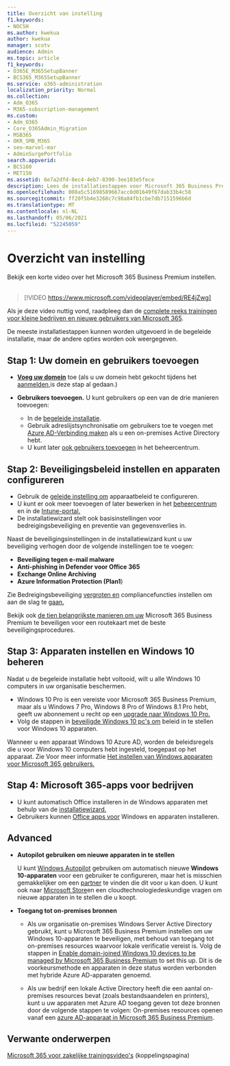 ```yaml
---
title: Overzicht van instelling
f1.keywords:
- NOCSH
ms.author: kwekua
author: kwekua
manager: scotv
audience: Admin
ms.topic: article
f1_keywords:
- O365E_M365SetupBanner
- BCS365_M365SetupBanner
ms.service: o365-administration
localization_priority: Normal
ms.collection:
- Adm_O365
- M365-subscription-management
ms.custom:
- Adm_O365
- Core_O365Admin_Migration
- MSB365
- OKR_SMB_M365
- seo-marvel-mar
- AdminSurgePortfolio
search.appverid:
- BCS160
- MET150
ms.assetid: 6e7a2dfd-8ec4-4eb7-8390-3ee103e5fece
description: Lees de installatiestappen voor Microsoft 365 Business Premium, van een abonnement, het toevoegen van een domein en gebruikers tot het instellen van beveiligingsbeleid en meer.
ms.openlocfilehash: 008a5c51698589667acc0d01649f67dab33b4c58
ms.sourcegitcommit: ff20f5b4e3268c7c98a84fb1cbe7db7151596b6d
ms.translationtype: MT
ms.contentlocale: nl-NL
ms.lasthandoff: 05/06/2021
ms.locfileid: "52245059"
---
```

# <a name="overview-of-setup"></a>Overzicht van instelling

Bekijk een korte video over het Microsoft 365 Business Premium instellen.<br><br>

> [!VIDEO https://www.microsoft.com/videoplayer/embed/RE4jZwg] 

Als je deze video nuttig vond, raadpleeg dan de [complete reeks trainingen voor kleine bedrijven en nieuwe gebruikers van Microsoft 365](../business-video/index.yml).

De meeste installatiestappen kunnen worden uitgevoerd in de begeleide installatie, maar de andere opties worden ook weergegeven.

## <a name="step-1-add-your-domain-and-users"></a>Stap 1: Uw domein en gebruikers toevoegen

   - **[Voeg uw domein](set-up.md#add-your-domain-to-personalize-sign-in)** toe (als u uw domein hebt gekocht tijdens het [aanmelden,](sign-up.md)is deze stap al gedaan.)

   - **Gebruikers toevoegen.** U kunt gebruikers op een van de drie manieren toevoegen:
        - In de [begeleide installatie](set-up.md#add-users-in-the-wizard).
        - Gebruik adreslijstsynchronisatie om gebruikers toe te voegen met [Azure AD-Verbinding maken](../enterprise/set-up-directory-synchronization.md) als u een on-premises Active Directory hebt.
        - U kunt later [ook gebruikers toevoegen](../admin/add-users/add-users.md) in het beheercentrum.
## <a name="step-2-set-up-security-policies-and-configure-devices"></a>Stap 2: Beveiligingsbeleid instellen en apparaten configureren 

  - Gebruik de [geleide instelling om](set-up.md#protect-your-organization) apparaatbeleid te configureren. 
  - U kunt er ook meer toevoegen of later bewerken in het [beheercentrum](view-policies-and-devices.md) en in de [Intune-portal.](/intune/tutorial-walkthrough-intune-portal)
  - De installatiewizard stelt ook basisinstellingen voor bedreigingsbeveiliging en preventie van gegevensverlies in.
  
  Naast de beveiligingsinstellingen in de installatiewizard kunt u uw beveiliging verhogen door de volgende instellingen toe te voegen:

- **Beveiliging tegen e-mail malware**
- **Anti-phishing in Defender voor Office 365**
- **Exchange Online Archiving**
- **Azure Information Protection (Plan1**)

Zie Bedreigingsbeveiliging [vergroten en](increase-threat-protection.md) compliancefuncties instellen om aan de slag te [gaan.](set-up-compliance.md)

Bekijk ook [de tien belangrijkste manieren om uw](/office365/admin/security-and-compliance/secure-your-business-data) Microsoft 365 Business Premium te beveiligen voor een routekaart met de beste beveiligingsprocedures.

## <a name="step-3-set-up-and-manage-windows-10-devices"></a>Stap 3: Apparaten instellen en Windows 10 beheren

Nadat u de begeleide installatie hebt voltooid, wilt u alle Windows 10 computers in uw organisatie beschermen.
  
- Windows 10 Pro is een [](pre-requisites-for-data-protection.md) vereiste voor Microsoft 365 Business Premium, maar als u Windows 7 Pro, Windows 8 Pro of Windows 8.1 Pro hebt, geeft uw abonnement u recht op een [upgrade naar Windows 10 Pro.](./upgrade-to-windows-pro-creators-update.md)
- Volg de stappen in [beveiligde Windows 10 pc's om](secure-win-10-pcs.md) beleid in te stellen voor Windows 10 apparaten.

Wanneer u een apparaat Windows 10 Azure AD, worden de beleidsregels die u voor Windows 10 computers hebt ingesteld, toegepast op het apparaat. Zie Voor meer informatie [Het instellen van Windows apparaten voor Microsoft 365 gebruikers.](set-up-windows-devices.md)

## <a name="step-4-install-microsoft-365-apps-for-business"></a>Stap 4: Microsoft 365-apps voor bedrijven
- U kunt automatisch Office installeren in de Windows apparaten met behulp van de [installatiewizard.](set-up.md#deploy-office-365-client-apps)
- Gebruikers kunnen [Office apps voor](/office365/admin/setup/install-applications) Windows en apparaten installeren.
     
## <a name="advanced"></a>Advanced
- **Autopilot gebruiken om nieuwe apparaten in te stellen**
            
     U kunt [Windows Autopilot](add-autopilot-devices-and-profile.md) gebruiken om automatisch nieuwe **Windows 10-apparaten** voor een gebruiker te configureren, maar het is misschien gemakkelijker om een [partner](https://www.microsoft.com/solution-providers/search) te vinden die dit voor u kan doen. U kunt ook naar [Microsoft Store](https://go.microsoft.com/fwlink/?linkid=874598)en een cloudtechnologiedeskundige vragen om nieuwe apparaten in te stellen die u koopt.

- **Toegang tot on-premises bronnen**

     - Als uw organisatie on-premises Windows Server Active Directory gebruikt, kunt u Microsoft 365 Business Premium instellen om uw Windows 10-apparaten te beveiligen, met behoud van toegang tot on-premises resources waarvoor lokale verificatie vereist is. Volg de stappen in [Enable domain-joined Windows 10 devices to be managed by Microsoft 365 Business Premium](manage-windows-devices.md) to set this up. Dit is de voorkeursmethode en apparaten in deze status worden verbonden met hybride Azure AD-apparaten genoemd.

    - Als uw bedrijf een lokale Active Directory heeft die een aantal on-premises resources bevat (zoals bestandsaandelen en printers), kunt u uw apparaten met Azure AD toegang geven tot deze bronnen door de volgende stappen te volgen: On-premises resources openen vanaf een [azure AD-apparaat in Microsoft 365 Business Premium](access-resources.md).

## <a name="related-content"></a>Verwante onderwerpen

[Microsoft 365 voor zakelijke trainingsvideo's](../business-video/index.yml) (koppelingspagina)